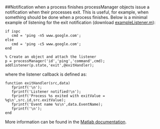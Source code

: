 ##Notification when a process finishes
processManager objects issue a notification when their processes exit. This is useful, for example, when something should be done when a process finishes. Below is a minimal example of listening for the exit notification (download [exampleListener.m](https://github.com/brian-lau/MatlabProcessManager/blob/master/Tests/exampleListener.m)):
```
if ispc
   cmd = 'ping -n5 www.google.com';
else
   cmd = 'ping -c5 www.google.com';
end

% Create an object and attach the listener
p = processManager('id','ping','command',cmd);
addlistener(p.state,'exit',@exitHandler);
```
where the listener callback is defined as:
```
function exitHandler(src,data)
   fprintf('\n');
   fprintf('Listener notified!\n');
   fprintf('Process %s exited with exitValue = %g\n',src.id,src.exitValue);
   fprintf('Event name %s\n',data.EventName);
   fprintf('\n');
end
```
More information can be found in the [Matlab documentation](http://www.mathworks.com/help/matlab/matlab_oop/learning-to-use-events-and-listeners.html).